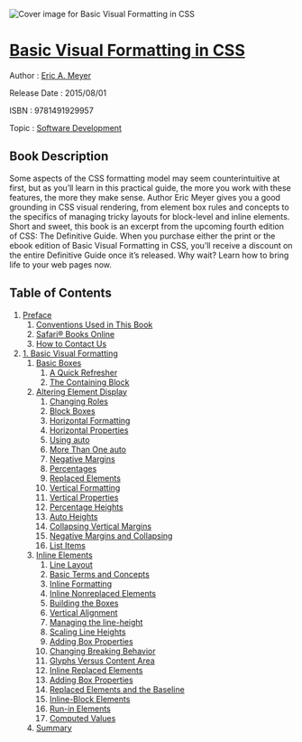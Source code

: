 ![Cover image for Basic Visual Formatting in CSS](https://imgdetail.ebookreading.net/cover/cover/software_development/EB9781491929957.jpg)

[Basic Visual Formatting in CSS](https://ebookreading.net/view/book/Basic+Visual+Formatting+in+CSS-EB9781491929957_1.html "Basic Visual Formatting in CSS")
====================================================================================================================

Author : [Eric A. Meyer](https://ebookreading.net/search/author/Eric+A.+Meyer)

Release Date : 2015/08/01

ISBN : 9781491929957

Topic : [Software Development](https://ebookreading.net/search/category/software-development)

Book Description
-----------------

Some aspects of the CSS formatting model may seem counterintuitive at first, but as you’ll learn in this practical guide, the more you work with these features, the more they make sense. Author Eric Meyer gives you a good grounding in CSS visual rendering, from element box rules and concepts to the specifics of managing tricky layouts for block-level and inline elements.
Short and sweet, this book is an excerpt from the upcoming fourth edition of CSS: The Definitive Guide. When you purchase either the print or the ebook edition of Basic Visual Formatting in CSS, you’ll receive a discount on the entire Definitive Guide once it’s released. Why wait? Learn how to bring life to your web pages now.
              
Table of Contents
-----------------

1. [Preface](https://ebookreading.net/view/book/Basic+Visual+Formatting+in+CSS-EB9781491929957_4.html#idm73952)
    1. [Conventions Used in This Book](https://ebookreading.net/view/book/Basic+Visual+Formatting+in+CSS-EB9781491929957_4.html#idp23248)
    1. [Safari® Books Online](https://ebookreading.net/view/book/Basic+Visual+Formatting+in+CSS-EB9781491929957_4.html#idm117104)
    1. [How to Contact Us](https://ebookreading.net/view/book/Basic+Visual+Formatting+in+CSS-EB9781491929957_4.html#idm75328)
1. [1. Basic Visual Formatting](https://ebookreading.net/view/book/Basic+Visual+Formatting+in+CSS-EB9781491929957_5.html#basic-visual-format)
    1. [Basic Boxes](https://ebookreading.net/view/book/Basic+Visual+Formatting+in+CSS-EB9781491929957_5.html#basic-boxes)
        1. [A Quick Refresher](https://ebookreading.net/view/book/Basic+Visual+Formatting+in+CSS-EB9781491929957_5.html#a-quick-refresher)
        1. [The Containing Block](https://ebookreading.net/view/book/Basic+Visual+Formatting+in+CSS-EB9781491929957_5.html#the-containing-bloc)
    1. [Altering Element Display](https://ebookreading.net/view/book/Basic+Visual+Formatting+in+CSS-EB9781491929957_5.html#altering-element-di)
        1. [Changing Roles](https://ebookreading.net/view/book/Basic+Visual+Formatting+in+CSS-EB9781491929957_5.html#changing-roles)
        1. [Block Boxes](https://ebookreading.net/view/book/Basic+Visual+Formatting+in+CSS-EB9781491929957_5.html#block-boxes)
        1. [Horizontal Formatting](https://ebookreading.net/view/book/Basic+Visual+Formatting+in+CSS-EB9781491929957_5.html#horizontal-formatti)
        1. [Horizontal Properties](https://ebookreading.net/view/book/Basic+Visual+Formatting+in+CSS-EB9781491929957_5.html#horizontal-properti)
        1. [Using auto](https://ebookreading.net/view/book/Basic+Visual+Formatting+in+CSS-EB9781491929957_5.html#using-auto)
        1. [More Than One auto](https://ebookreading.net/view/book/Basic+Visual+Formatting+in+CSS-EB9781491929957_5.html#more-than-one-auto)
        1. [Negative Margins](https://ebookreading.net/view/book/Basic+Visual+Formatting+in+CSS-EB9781491929957_5.html#negative-margins)
        1. [Percentages](https://ebookreading.net/view/book/Basic+Visual+Formatting+in+CSS-EB9781491929957_5.html#percentages)
        1. [Replaced Elements](https://ebookreading.net/view/book/Basic+Visual+Formatting+in+CSS-EB9781491929957_5.html#replaced-elements)
        1. [Vertical Formatting](https://ebookreading.net/view/book/Basic+Visual+Formatting+in+CSS-EB9781491929957_5.html#vertical-formatting)
        1. [Vertical Properties](https://ebookreading.net/view/book/Basic+Visual+Formatting+in+CSS-EB9781491929957_5.html#vertical-properties)
        1. [Percentage Heights](https://ebookreading.net/view/book/Basic+Visual+Formatting+in+CSS-EB9781491929957_5.html#percentage-heights)
        1. [Auto Heights](https://ebookreading.net/view/book/Basic+Visual+Formatting+in+CSS-EB9781491929957_5.html#auto-heights)
        1. [Collapsing Vertical Margins](https://ebookreading.net/view/book/Basic+Visual+Formatting+in+CSS-EB9781491929957_5.html#collapsing-vertical)
        1. [Negative Margins and Collapsing](https://ebookreading.net/view/book/Basic+Visual+Formatting+in+CSS-EB9781491929957_5.html#negative-margins-an)
        1. [List Items](https://ebookreading.net/view/book/Basic+Visual+Formatting+in+CSS-EB9781491929957_5.html#list-items)
    1. [Inline Elements](https://ebookreading.net/view/book/Basic+Visual+Formatting+in+CSS-EB9781491929957_5.html#inline-elements)
        1. [Line Layout](https://ebookreading.net/view/book/Basic+Visual+Formatting+in+CSS-EB9781491929957_5.html#line-layout)
        1. [Basic Terms and Concepts](https://ebookreading.net/view/book/Basic+Visual+Formatting+in+CSS-EB9781491929957_5.html#basic-terms-and-con)
        1. [Inline Formatting](https://ebookreading.net/view/book/Basic+Visual+Formatting+in+CSS-EB9781491929957_5.html#inline-formatting)
        1. [Inline Nonreplaced Elements](https://ebookreading.net/view/book/Basic+Visual+Formatting+in+CSS-EB9781491929957_5.html#inline-nonreplaced-)
        1. [Building the Boxes](https://ebookreading.net/view/book/Basic+Visual+Formatting+in+CSS-EB9781491929957_5.html#building-the-boxes)
        1. [Vertical Alignment](https://ebookreading.net/view/book/Basic+Visual+Formatting+in+CSS-EB9781491929957_5.html#vertical-alignment)
        1. [Managing the line-height](https://ebookreading.net/view/book/Basic+Visual+Formatting+in+CSS-EB9781491929957_5.html#managing-the-line-h)
        1. [Scaling Line Heights](https://ebookreading.net/view/book/Basic+Visual+Formatting+in+CSS-EB9781491929957_5.html#scaling-line-height)
        1. [Adding Box Properties](https://ebookreading.net/view/book/Basic+Visual+Formatting+in+CSS-EB9781491929957_5.html#adding-box-properti)
        1. [Changing Breaking Behavior](https://ebookreading.net/view/book/Basic+Visual+Formatting+in+CSS-EB9781491929957_5.html#changing-breaking-b)
        1. [Glyphs Versus Content Area](https://ebookreading.net/view/book/Basic+Visual+Formatting+in+CSS-EB9781491929957_5.html#glyphs-versus-conte)
        1. [Inline Replaced Elements](https://ebookreading.net/view/book/Basic+Visual+Formatting+in+CSS-EB9781491929957_5.html#inline-replaced-ele)
        1. [Adding Box Properties](https://ebookreading.net/view/book/Basic+Visual+Formatting+in+CSS-EB9781491929957_5.html#adding-box-properti)
        1. [Replaced Elements and the Baseline](https://ebookreading.net/view/book/Basic+Visual+Formatting+in+CSS-EB9781491929957_5.html#replaced-elements-a)
        1. [Inline-Block Elements](https://ebookreading.net/view/book/Basic+Visual+Formatting+in+CSS-EB9781491929957_5.html#inline-block-elemen)
        1. [Run-in Elements](https://ebookreading.net/view/book/Basic+Visual+Formatting+in+CSS-EB9781491929957_5.html#run-in-elements)
        1. [Computed Values](https://ebookreading.net/view/book/Basic+Visual+Formatting+in+CSS-EB9781491929957_5.html#computed-values)
    1. [Summary](https://ebookreading.net/view/book/Basic+Visual+Formatting+in+CSS-EB9781491929957_5.html#summary)
